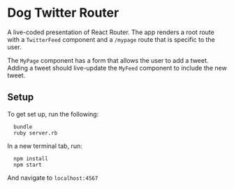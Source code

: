 # Dog Twitter Router

A live-coded presentation of React Router. The app renders a root route with a `TwitterFeed` component and a `/mypage` route that is specific to the user.

The `MyPage` component has a form that allows the user to add a tweet. Adding a tweet should live-update the `MyFeed` component to include the new tweet.

## Setup
To get set up, run the following:
```no-highlight
  bundle
  ruby server.rb
```

In a new terminal tab, run:
```no-highlight
  npm install
  npm start
```

And navigate to `localhost:4567`
